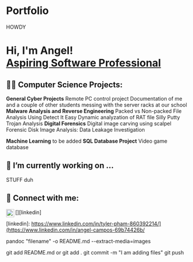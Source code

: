 # Portfolio
HOWDY
<h1>Hi, I'm Angel! <br/><a href="https://www.linkedin.com/in/tyler-pham-860392214/">Aspiring Software Professional</a></h1>

<h2>👨‍💻 Computer Science Projects:</h2>

<b>General Cyber Projects</b>
Remote PC control project
Documentation of me and a couple of other students messing with the server racks at our school
<b>Malware Analysis and Reverse Engineering</b>
Packed vs Non-packed File Analysis Using Detect It Easy
Dynamic analyzation of RAT file
Silly Putty Trojan Analysis
<b>Digital Forensics</b>
Digital image carving using scalpel
Forensic Disk Image Analysis: Data Leakage Investigation

<b>Machine Learning</b>
to be added
<b>SQL Database Project</b>
Video game database


<b> <h2> 🔭 I’m currently working on ... </h2> </b>
STUFF duh


<h2> 🤳 Connect with me:</h2>

[<img align="left" alt="JoshMadakor | LinkedIn" width="22px" src="https://cdn.jsdelivr.net/npm/simple-icons@v3/icons/linkedin.svg" />][linkedin]

[linkedin]: https://www.linkedin.com/in/tyler-pham-860392214/](https://www.linkedin.com/in/angel-campos-69b74426b/

pandoc "filename" -o README.md --extract-media=images

git add README.md or git add .
git commit -m "I am adding files"
git push


